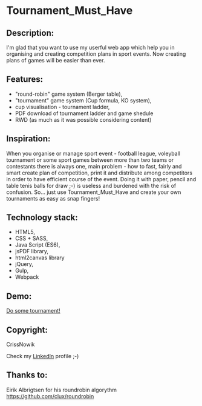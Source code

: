 Tournament_Must_Have 
====================

Description:
-------------
I'm glad that you want to use my userful web app which help you in organising and creating competition plans in sport events. Now creating plans of games will be easier than ever.

Features:
---------
*  "round-robin" game system (Berger table),
*  "tournament" game system (Cup formula, KO system),
*  cup visualisation - tournament ladder, 
*  PDF download of tournament ladder and game shedule
*  RWD (as much as it was possible considering content)

Inspiration:
------------
When you organise or manage sport event - football league, voleyball tournament or some sport games between more than two teams or contestants there is always one, main problem - how to fast, fairly and smart create plan of competition, print it and distribute among competitors in order to have efficient course of the event. Doing it with paper, pencil and table tenis balls for draw ;-) is useless and burdened with the risk of confusion. So... just use Tournament_Must_Have and create your own tournaments as easy as snap fingers! 

Technology stack:
-------------
* HTML5,
* CSS + SASS,
* Java Script (ES6),
* jsPDF library,
* html2canvas library
* jQuery,
* Gulp,
* Webpack

Demo:
-----
[Do some tournament!]

Copyright:
----------
CrissNowik

Check my [LinkedIn] profile ;-)


Thanks to:
----------
Eirik Albrigtsen for his roundrobin algorythm https://github.com/clux/roundrobin

[LinkedIn]: <https://www.linkedin.com/in/krzysztof-nowicki-0a5a9a164/>
[Do some tournament!]: <http://tmh.cba.pl/>
